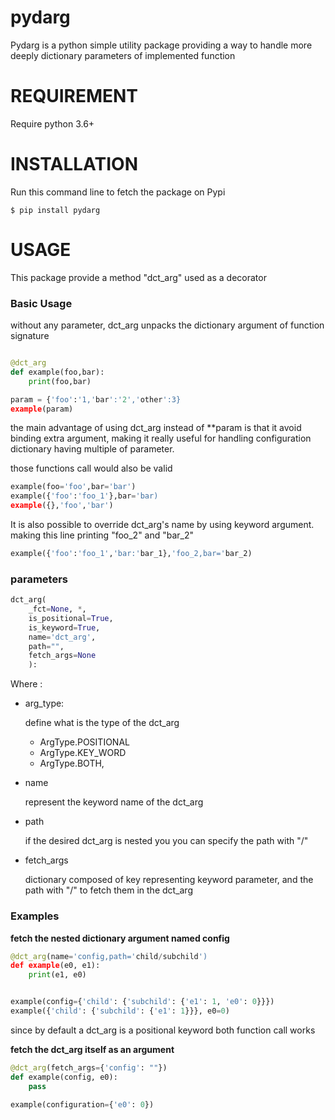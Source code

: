 pydarg
======

Pydarg is a python simple utility package providing a way to handle
more deeply dictionary parameters of implemented function


REQUIREMENT
===========

Require python 3.6+

INSTALLATION
============

Run this command line to fetch the package on Pypi

``` shell
$ pip install pydarg
```

USAGE
============

This package provide a method "dct_arg" used as a decorator

### Basic Usage

without any parameter, dct_arg unpacks the dictionary
argument of function signature

``` python

@dct_arg
def example(foo,bar):
    print(foo,bar)

param = {'foo':'1,'bar':'2','other':3}
example(param)
```

the main advantage of using dct_arg instead of **param
is that it avoid binding extra argument, making it really useful for
handling configuration dictionary having multiple of parameter.

those functions call would also be valid

``` python
example(foo='foo',bar='bar')
example({'foo':'foo_1'},bar='bar)
example({},'foo','bar')
```

It is also possible to override dct_arg's name by using keyword argument.
making this line printing "foo_2" and "bar_2"

``` python
example({'foo':'foo_1','bar:'bar_1},'foo_2,bar='bar_2)
```


### parameters

```python
dct_arg(
    _fct=None, *,
    is_positional=True,
    is_keyword=True,
    name='dct_arg',
    path="",
    fetch_args=None
    ):
```

Where :
- arg_type:

    define what is the type of the dct_arg

    - ArgType.POSITIONAL
    - ArgType.KEY_WORD
    - ArgType.BOTH,

- name

    represent the keyword name of the dct_arg

- path

    if the desired dct_arg is nested you you can specify the path
    with "/"

- fetch_args

    dictionary composed of key representing keyword parameter, and
    the path with "/" to fetch them in the dct_arg


### Examples

**fetch the nested dictionary argument named config**

```python
@dct_arg(name='config,path='child/subchild')
def example(e0, e1):
    print(e1, e0)


example(config={'child': {'subchild': {'e1': 1, 'e0': 0}}})
example({'child': {'subchild': {'e1': 1}}}, e0=0)
```

since by default a dct_arg is a positional keyword
both function call works

**fetch the dct_arg itself as an argument**

```python
@dct_arg(fetch_args={'config': ""})
def example(config, e0):
    pass

example(configuration={'e0': 0})
```
